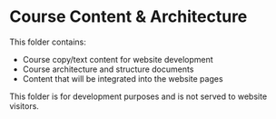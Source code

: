 # Course Content & Architecture

This folder contains:
- Course copy/text content for website development
- Course architecture and structure documents
- Content that will be integrated into the website pages

This folder is for development purposes and is not served to website visitors.

